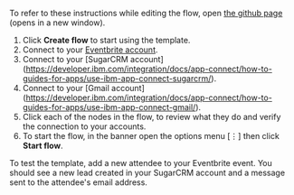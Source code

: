 To refer to these instructions while editing the flow, open [the github page](https://github.com/ot4i/app-connect-templates/blob/master/resources/markdown/Create%20a%20SugarCRM%20lead%20and%20send%20email%20for%20a%20new%20Eventbrite%20attendee.md) (opens in a new window).

1. Click **Create flow** to start using the template.
1. Connect to your [Eventbrite account](https://developer.ibm.com/integration/docs/app-connect/how-to-guides-for-apps/use-ibm-app-connect-eventbrite/).
1. Connect to your [SugarCRM account] (https://developer.ibm.com/integration/docs/app-connect/how-to-guides-for-apps/use-ibm-app-connect-sugarcrm/).
1. Connect to your [Gmail account] (https://developer.ibm.com/integration/docs/app-connect/how-to-guides-for-apps/use-ibm-app-connect-gmail/).
1. Click each of the nodes in the flow, to review what they do and verify the connection to your accounts.
1. To start the flow, in the banner open the options menu [&#8942;] then click **Start flow**.

To test the template, add a new attendee to your Eventbrite event.  You should see a new lead created in your SugarCRM account and a message sent to the attendee's email address.
